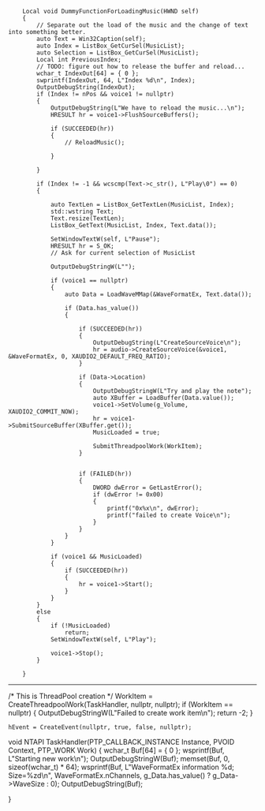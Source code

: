 		Local void DummyFunctionForLoadingMusic(HWND self)
		{
			// Separate out the load of the music and the change of text into something better.
			auto Text = Win32Caption(self);
			auto Index = ListBox_GetCurSel(MusicList);
			auto Selection = ListBox_GetCurSel(MusicList);
			Local int PreviousIndex;
			// TODO: figure out how to release the buffer and reload...
			wchar_t IndexOut[64] = { 0 };
			swprintf(IndexOut, 64, L"Index %d\n", Index);
			OutputDebugString(IndexOut);
			if (Index != nPos && voice1 != nullptr)
			{
				OutputDebugString(L"We have to reload the music...\n");
				HRESULT hr = voice1->FlushSourceBuffers();

				if (SUCCEEDED(hr))
				{
					// ReloadMusic();

				}

			}

			if (Index != -1 && wcscmp(Text->c_str(), L"Play\0") == 0)
			{

				auto TextLen = ListBox_GetTextLen(MusicList, Index);
				std::wstring Text;
				Text.resize(TextLen);
				ListBox_GetText(MusicList, Index, Text.data());

				SetWindowTextW(self, L"Pause");
				HRESULT hr = S_OK;
				// Ask for current selection of MusicList

				OutputDebugStringW(L"");

				if (voice1 == nullptr)
				{
					auto Data = LoadWaveMMap(&WaveFormatEx, Text.data());

					if (Data.has_value())
					{

						if (SUCCEEDED(hr))
						{
							OutputDebugString(L"CreateSourceVoice\n");
							hr = audio->CreateSourceVoice(&voice1, &WaveFormatEx, 0, XAUDIO2_DEFAULT_FREQ_RATIO);
						}

						if (Data->Location)
						{
							OutputDebugStringW(L"Try and play the note");
							auto XBuffer = LoadBuffer(Data.value());
							voice1->SetVolume(g_Volume, XAUDIO2_COMMIT_NOW);
							hr = voice1->SubmitSourceBuffer(XBuffer.get());
							MusicLoaded = true;
				
							SubmitThreadpoolWork(WorkItem);
						}


						if (FAILED(hr))
						{
							DWORD dwError = GetLastError();
							if (dwError != 0x00)
							{
								printf("0x%x\n", dwError);
								printf("failed to create Voice\n");
							}
						}
					}
				}

				if (voice1 && MusicLoaded)
				{
					if (SUCCEEDED(hr))
					{
						hr = voice1->Start();
					}
				}
			}
			else
			{
				if (!MusicLoaded)
					return;
				SetWindowTextW(self, L"Play");

				voice1->Stop();
			}

		}


---

/*
This is ThreadPool creation
*/
WorkItem = CreateThreadpoolWork(TaskHandler, nullptr, nullptr);
	if (WorkItem == nullptr)
	{
		OutputDebugStringW(L"Failed to create work item\n");
		return -2;
	}


	hEvent = CreateEvent(nullptr, true, false, nullptr);


void NTAPI
TaskHandler(PTP_CALLBACK_INSTANCE Instance, PVOID Context, PTP_WORK Work)
{
	wchar_t Buf[64] = { 0 };
	wsprintf(Buf, L"Starting new work\n");
	OutputDebugStringW(Buf);
	memset(Buf, 0, sizeof(wchar_t) * 64);
	wsprintf(Buf, L"WaveFormatEx information %d; Size=%zd\n", WaveFormatEx.nChannels, g_Data.has_value() ? g_Data->WaveSize : 0);
	OutputDebugString(Buf);

}